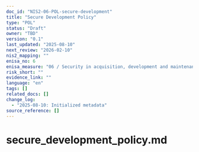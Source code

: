 ```yaml
---
doc_id: "NIS2-06-POL-secure-development"
title: "Secure Development Policy"
type: "POL"
status: "Draft"
owner: "TBD"
version: "0.1"
last_updated: "2025-08-10"
next_review: "2026-02-10"
nis2_mapping: ""
enisa_no: 6
enisa_measure: "06 / Security in acquisition, development and maintenance"
risk_short: ""
evidence_link: ""
language: "en"
tags: []
related_docs: []
change_log:
  - "2025-08-10: Initialized metadata"
source_reference: []
---
```


# secure_development_policy.md
